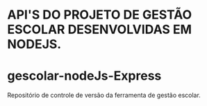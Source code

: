 # API'S DO PROJETO DE GESTÃO ESCOLAR DESENVOLVIDAS EM NODEJS.

# gescolar-nodeJs-Express
Repositório de controle de versão da ferramenta de gestão escolar.


